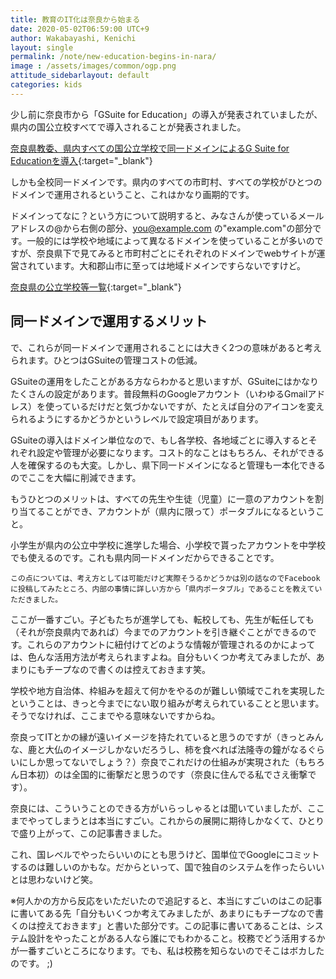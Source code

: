 ```yaml
---
title: 教育のIT化は奈良から始まる
date: 2020-05-02T06:59:00 UTC+9
author: Wakabayashi, Kenichi
layout: single
permalink: /note/new-education-begins-in-nara/
image : /assets/images/common/ogp.png
attitude_sidebarlayout: default
categories: kids
---
```

少し前に奈良市から「GSuite for Education」の導入が発表されていましたが、県内の国公立校すべてで導入されることが発表されました。

[奈良県教委、県内すべての国公立学校で同一ドメインによるG Suite for Educationを導入](https://ict-enews.net/2020/05/01nara-2/){:target="_blank"}

しかも全校同一ドメインです。県内のすべての市町村、すべての学校がひとつのドメインで運用されるということ、これはかなり画期的です。

ドメインってなに？という方について説明すると、みなさんが使っているメールアドレスの@から右側の部分、you@example.com の"example.com"の部分です。一般的には学校や地域によって異なるドメインを使っていることが多いのですが、奈良県下で見てみると市町村ごとにそれぞれのドメインでwebサイトが運営されています。大和郡山市に至っては地域ドメインですらないですけど。

[奈良県の公立学校等一覧](http://www.nps.ed.jp/nara-c/nara_school.html){:target="_blank"}

## 同一ドメインで運用するメリット
で、これらが同一ドメインで運用されることには大きく2つの意味があると考えられます。ひとつはGSuiteの管理コストの低減。

GSuiteの運用をしたことがある方ならわかると思いますが、GSuiteにはかなりたくさんの設定があります。普段無料のGoogleアカウント（いわゆるGmailアドレス）を使っているだけだと気づかないですが、たとえば自分のアイコンを変えられるようにするかどうかというレベルで設定項目があります。

GSuiteの導入はドメイン単位なので、もし各学校、各地域ごとに導入するとそれぞれ設定や管理が必要になります。コスト的なことはもちろん、それができる人を確保するのも大変。しかし、県下同一ドメインになると管理も一本化できるのでここを大幅に削減できます。

もうひとつのメリットは、すべての先生や生徒（児童）に一意のアカウントを割り当てることができ、アカウントが（県内に限って）ポータブルになるということ。

小学生が県内の公立中学校に進学した場合、小学校で貰ったアカウントを中学校でも使えるのです。これも県内同一ドメインだからできることです。

```
この点については、考え方としては可能だけど実際そうるかどうかは別の話なのでFacebookに投稿してみたところ、内部の事情に詳しい方から「県内ポータブル」であることを教えていただきました。
```

ここが一番すごい。子どもたちが進学しても、転校しても、先生が転任しても（それが奈良県内であれば）今までのアカウントを引き継ぐことができるのです。これらのアカウントに紐付けてどのような情報が管理されるのかによっては、色んな活用方法が考えられますよね。自分もいくつか考えてみましたが、あまりにもチープなので書くのは控えておきます笑。

学校や地方自治体、枠組みを超えて何かをやるのが難しい領域でこれを実現したということは、きっと今までにない取り組みが考えられていることと思います。そうでなければ、ここまでやる意味ないですからね。

奈良ってITとかの縁が遠いイメージを持たれていると思うのですが（きっとみんな、鹿と大仏のイメージしかないだろうし、柿を食べれば法隆寺の鐘がなるぐらいにしか思ってないでしょう？）奈良でこれだけの仕組みが実現された（もちろん日本初）のは全国的に衝撃だと思うのです（奈良に住んでる私でさえ衝撃です）。

奈良には、こういうことのできる方がいらっしゃるとは聞いていましたが、ここまでやってしまうとは本当にすごい。これからの展開に期待しかなくて、ひとりで盛り上がって、この記事書きました。

これ、国レベルでやったらいいのにとも思うけど、国単位でGoogleにコミットするのは難しいのかもな。だからといって、国で独自のシステムを作ったらいいとは思わないけど笑。

※何人かの方から反応をいただいたので追記すると、本当にすごいのはこの記事に書いてある先「自分もいくつか考えてみましたが、あまりにもチープなので書くのは控えておきます」と書いた部分です。この記事に書いてあることは、システム設計をやったことがある人なら誰にでもわかること。校務でどう活用するかが一番すごいところになります。でも、私は校務を知らないのでそこはボカしたのです。 ;)